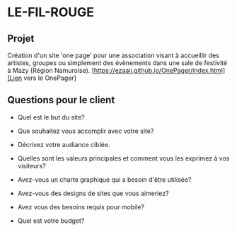 # LE-FIL-ROUGE

## Projet
Création d'un site 'one page' pour une association visant à accueillir des artistes, groupes ou simplement des évènements dans une sale de festivité à Mazy (Région Namuroise).
[https://ezaaii.github.io/OnePager/index.html][Lien vers le OnePager]


## Questions pour le client

* Quel est le but du site?

* Que souhaitez vous accomplir avec votre site?

* Décrivez votre audiance ciblée.

* Quelles sont les valeurs principales et comment vous les exprimez à vos visiteurs?

* Avez-vous un charte graphique qui a besoin d'être utilisée?

* Avez-vous des designs de sites que vous aimeriez? 

* Avez vous des besoins requis pour mobile?

* Quel est votre budget?
